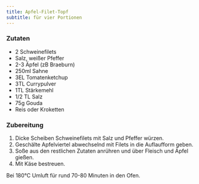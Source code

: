 ```yaml
---
title: Apfel-Filet-Topf
subtitle: für vier Portionen
---
```


### Zutaten
* 2 Schweinefilets
* Salz, weißer Pfeffer
* 2-3 Äpfel (zB Braeburn)
* 250ml Sahne
* 3EL Tomatenketchup
* 3TL Currypulver
* 1TL Stärkemehl
* 1/2 TL Salz
* 75g Gouda
* Reis oder Kroketten

### Zubereitung
1. Dicke Scheiben Schweinefilets mit Salz und Pfeffer würzen.
1. Geschälte Apfelviertel abwechselnd mit Filets in die Auflaufform geben.
1. Soße aus den restlichen Zutaten anrühren und über Fleisch und Äpfel gießen.
1. Mit Käse bestreuen.

Bei 180°C Umluft für rund 70-80 Minuten in den Ofen.
